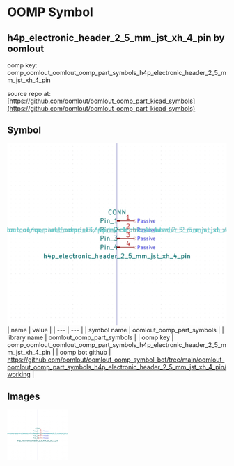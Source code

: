 # OOMP Symbol  
## h4p_electronic_header_2_5_mm_jst_xh_4_pin  by oomlout  
  
oomp key: oomp_oomlout_oomlout_oomp_part_symbols_h4p_electronic_header_2_5_mm_jst_xh_4_pin  
  
source repo at: [https://github.com/oomlout/oomlout_oomp_part_kicad_symbols](https://github.com/oomlout/oomlout_oomp_part_kicad_symbols)  
## Symbol  
  
[![working.png](working_600.png)](working.png)  
| name | value | 
| --- | --- | 
| symbol name | oomlout_oomp_part_symbols | 
| library name | oomlout_oomp_part_symbols | 
| oomp key | oomp_oomlout_oomlout_oomp_part_symbols_h4p_electronic_header_2_5_mm_jst_xh_4_pin | 
| oomp bot github | https://github.com/oomlout/oomlout_oomp_symbol_bot/tree/main/oomlout_oomlout_oomp_part_symbols_h4p_electronic_header_2_5_mm_jst_xh_4_pin/working | 
## Images  
  
[![working.png](working_140.png)](working.png)  
